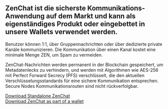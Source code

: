 ## ZenChat ist die sicherste Kommunikations-Anwendung auf dem Markt und kann als eigenständiges Produkt oder eingebettet in unsere Wallets verwendet werden.
Benutzer können 1:1, über Gruppennachrichten oder über dedizierte private Kanäle kommunizieren. Die Kommunikation über einen Kanal kostet eine minimale Menge ZEN, um Spam zu vermeiden.

ZenChat-Nachrichten werden permanent in der Blockchain gespeichert, um Metadatenlecks zu verhindern, und werden mit Algorithmen wie AES-256 mit Perfect Forward Secrecy (PFS) verschlüsselt, die den aktuellen Verschlüsselungsstandards für eine sichere Kommunikation entsprechen. Secure Nodes Kommunikationsrouten sind nicht rückverfolgbar.

<div class="row justify-content-center mt-5">
  <div class="col-lg-12 col-xl-6 mb-3">
    <a href="https://github.com/ZencashOfficial/ZENChat/releases" target="_blank" class="btn btn-lg btn-block btn-primary">Download Standalone ZenChat</a>
  </div>
  <div class="col-lg-12 col-xl-6 mb-3">
    <a href="{% tl wallets {{site.lang}} %}" class="btn btn-lg btn-block btn-primary">Download ZenChat as part of a wallet</a>
  </div>
</div>

